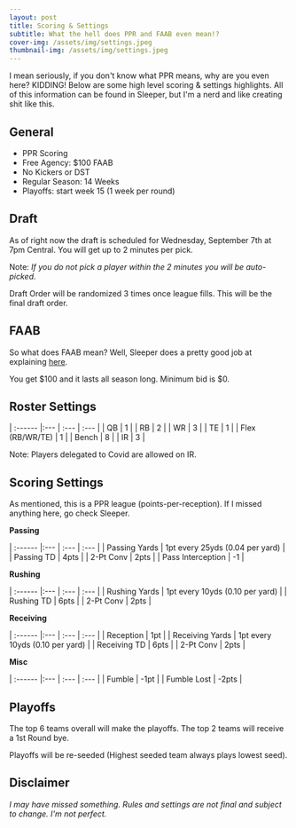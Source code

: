 ```yaml
---
layout: post
title: Scoring & Settings
subtitle: What the hell does PPR and FAAB even mean!?
cover-img: /assets/img/settings.jpeg
thumbnail-img: /assets/img/settings.jpeg
---
```


I mean seriously, if you don't know what PPR means, why are you even here? KIDDING! Below are some high level scoring & settings highlights. All of this information can be found in Sleeper, but I'm a nerd and like creating shit like this. 

## General
- PPR Scoring
- Free Agency: $100 FAAB
- No Kickers or DST
- Regular Season: 14 Weeks
- Playoffs: start week 15 (1 week per round)

## Draft
As of right now the draft is scheduled for Wednesday, September 7th at 7pm Central. You will get up to 2 minutes per pick. 

Note: *If you do not pick a player within the 2 minutes you will be auto-picked.*

Draft Order will be randomized 3 times once league fills. This will be the final draft order.

## FAAB
So what does FAAB mean? Well, Sleeper does a pretty good job at explaining [here](https://support.sleeper.app/en/articles/1876040-how-does-faab-bidding-work).

You get $100 and it lasts all season long. Minimum bid is $0.



## Roster Settings

| :------ |:--- | :--- | :--- |
| QB | 1 |
| RB | 2 |
| WR | 3 | 
| TE | 1 |
| Flex (RB/WR/TE) | 1 |
| Bench | 8 |
| IR | 3 |

Note: Players delegated to Covid are allowed on IR.


## Scoring Settings
As mentioned, this is a PPR league (points-per-reception). If I missed anything here, go check Sleeper.

**Passing**

| :------ |:--- | :--- | :--- |
| Passing Yards | 1pt every 25yds (0.04 per yard) |
| Passing TD | 4pts |
| 2-Pt Conv | 2pts |
| Pass Interception | -1 |

**Rushing**

| :------ |:--- | :--- | :--- |
| Rushing Yards | 1pt every 10yds (0.10 per yard) |
| Rushing TD | 6pts |
| 2-Pt Conv | 2pts |

**Receiving**

| :------ |:--- | :--- | :--- |
| Reception | 1pt |
| Receiving Yards | 1pt every 10yds (0.10 per yard) |
| Receiving TD | 6pts |
| 2-Pt Conv | 2pts |

**Misc**

| :------ |:--- | :--- | :--- |
| Fumble | -1pt |
| Fumble Lost | -2pts |

## Playoffs
The top 6 teams overall will make the playoffs. The top 2 teams will receive a 1st Round bye.

Playoffs will be re-seeded (Highest seeded team always plays lowest seed).

## Disclaimer
_I may have missed something. Rules and settings are not final and subject to change. I'm not perfect._
